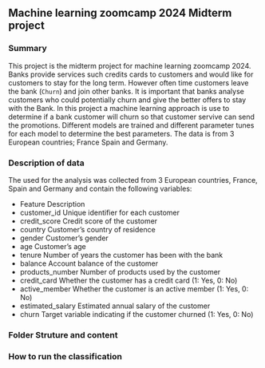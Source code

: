 ## Machine learning zoomcamp 2024 Midterm project

### Summary
This project is the midterm project for machine learning zoomcamp 2024. Banks provide services such credits cards to customers and would like for customers to stay for the long term. However often time customers leave the bank (`Churn`) and join other banks. It is important that banks analyse customers who could potentially churn and give the better offers to stay with the Bank.
In this project a machine learning approach is use to determine if a bank customer will churn so that customer servive can send the promotions. Different models are trained and different parameter tunes for each model to determine the best parameters. The data is from 3 European countries; France Spain and Germany. 

### Description of data
The used for the analysis was collected from 3 European countries, France, Spain and Germany and contain the following variables:

- Feature	Description
- customer_id	Unique identifier for each customer
- credit_score	Credit score of the customer
- country	Customer’s country of residence
- gender	Customer’s gender
- age	Customer’s age
- tenure	Number of years the customer has been with the bank
- balance	Account balance of the customer
- products_number	Number of products used by the customer
- credit_card	Whether the customer has a credit card (1: Yes, 0: No)
- active_member	Whether the customer is an active member (1: Yes, 0: No)
- estimated_salary	Estimated annual salary of the customer
- churn	Target variable indicating if the customer churned (1: Yes, 0: No)

### Folder Struture and content

### How to run the classification


